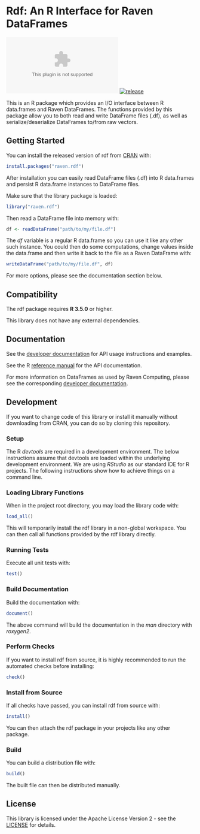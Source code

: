 
<!-- README.md is generated from README.Rmd. Please edit that file -->

# Rdf: An R Interface for Raven DataFrames

<!-- badges: start -->

[![cran](https://www.r-pkg.org/badges/version/raven.rdf)](https://cran.r-project.org/package=raven.rdf)
[![release](https://img.shields.io/badge/Release-Beta-blue.svg)](https://cran.r-project.org/package=raven.rdf)
<!-- badges: end -->

This is an R package which provides an I/O interface between R
data.frames and Raven DataFrames. The functions provided by this package
allow you to both read and write DataFrame files (.df), as well as
serialize/deserialize DataFrames to/from raw vectors.

## Getting Started

You can install the released version of rdf from
[CRAN](https://cran.r-project.org/package=raven.rdf) with:

``` r
install.packages("raven.rdf")
```

After installation you can easily read DataFrame files (.df) into R
data.frames and persist R data.frame instances to DataFrame files.

Make sure that the library package is loaded:

``` r
library("raven.rdf")
```

Then read a DataFrame file into memory with:

``` r
df <- readDataFrame("path/to/my/file.df")
```

The *df* variable is a regular R data.frame so you can use it like any
other such instance. You could then do some computations, change values
inside the data.frame and then write it back to the file as a Raven
DataFrame with:

``` r
writeDataFrame("path/to/my/file.df", df)
```

For more options, please see the documentation section below.

## Compatibility

The rdf package requires **R 3.5.0** or higher.

This library does not have any external dependencies.

## Documentation

See the [developer
documentation](https://github.com/raven-computing/rdf/wiki) for API
usage instructions and examples.

See the R [reference
manual](https://cran.r-project.org/web/packages/raven.rdf/raven.rdf.pdf)
for the API documentation.

For more information on DataFrames as used by Raven Computing, please
see the corresponding [developer
documentation](https://www.raven-computing.com/docs/dataframe/).

## Development

If you want to change code of this library or install it manually
without downloading from CRAN, you can do so by cloning this repository.

### Setup

The R *devtools* are required in a development environment. The below
instructions assume that devtools are loaded within the underlying
development environment. We are using *RStudio* as our standard IDE for
R projects. The following instructions show how to achieve things on a
command line.

### Loading Library Functions

When in the project root directory, you may load the library code with:

``` r
load_all()
```

This will temporarily install the rdf library in a non-global workspace.
You can then call all functions provided by the rdf library directly.

### Running Tests

Execute all unit tests with:

``` r
test()
```

### Build Documentation

Build the documentation with:

``` r
document()
```

The above command will build the documentation in the *man* directory
with *roxygen2*.

### Perform Checks

If you want to install rdf from source, it is highly recommended to run
the automated checks before installing:

``` r
check()
```

### Install from Source

If all checks have passed, you can install rdf from source with:

``` r
install()
```

You can then attach the rdf package in your projects like any other
package.

### Build

You can build a distribution file with:

``` r
build()
```

The built file can then be distributed manually.

## License

This library is licensed under the Apache License Version 2 - see the
[LICENSE](LICENSE) for details.
